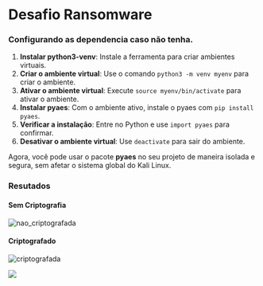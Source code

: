 # Desafio Ransomware

### Configurando as dependencia caso não tenha.

1. **Instalar python3-venv**: Instale a ferramenta para criar ambientes virtuais.
2. **Criar o ambiente virtual**: Use o comando `python3 -m venv myenv` para criar o ambiente.
3. **Ativar o ambiente virtual**: Execute `source myenv/bin/activate` para ativar o ambiente.
4. **Instalar pyaes**: Com o ambiente ativo, instale o pyaes com `pip install pyaes`.
5. **Verificar a instalação**: Entre no Python e use `import pyaes` para confirmar.
6. **Desativar o ambiente virtual**: Use `deactivate` para sair do ambiente.

Agora, você pode usar o pacote **pyaes** no seu projeto de maneira isolada e segura, sem afetar o sistema global do Kali Linux.


### Resutados

#### Sem Criptografia 

![nao_criptografada](https://github.com/user-attachments/assets/ab5bc588-2332-404e-a498-6975fc99c447)




#### Criptografado 
![criptografada](https://github.com/user-attachments/assets/a67bdf49-dcf5-4262-99ea-2295575e61c7)


<img src="/D:\CURSO_LOGICA">

